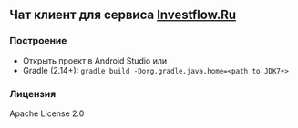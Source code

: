 ## Чат клиент для сервиса [Investflow.Ru](http://investflow.ru)

### Построение
* Открыть проект в Android Studio
или
* Gradle (2.14+): ```gradle build -Dorg.gradle.java.home=<path to JDK7+>```

### Лицензия
Apache License 2.0
